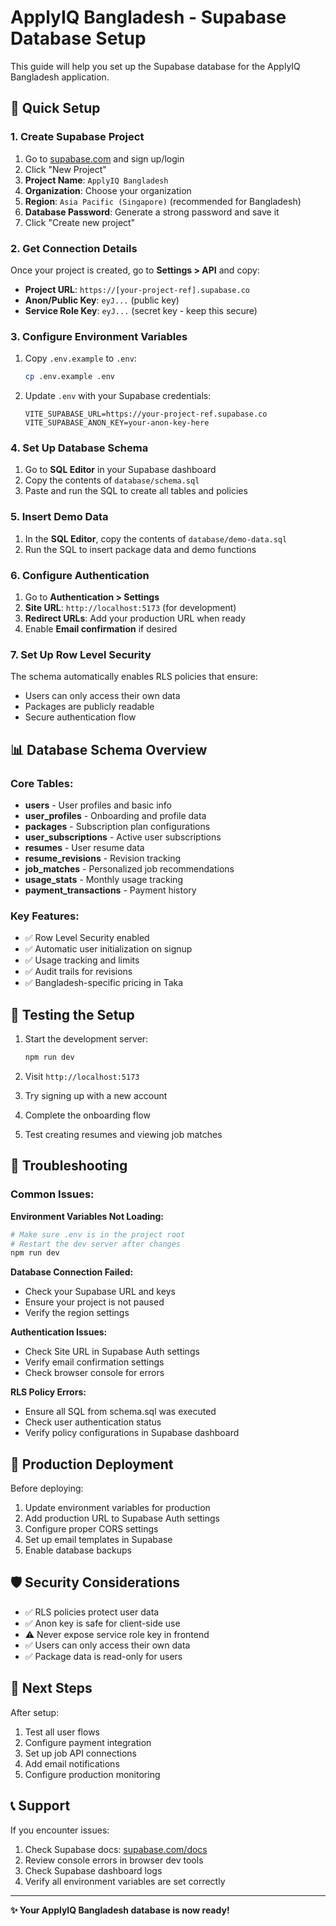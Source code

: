 # ApplyIQ Bangladesh - Supabase Database Setup

This guide will help you set up the Supabase database for the ApplyIQ Bangladesh application.

## 🚀 Quick Setup

### 1. Create Supabase Project

1. Go to [supabase.com](https://supabase.com) and sign up/login
2. Click "New Project"
3. **Project Name**: `ApplyIQ Bangladesh`
4. **Organization**: Choose your organization
5. **Region**: `Asia Pacific (Singapore)` (recommended for Bangladesh)
6. **Database Password**: Generate a strong password and save it
7. Click "Create new project"

### 2. Get Connection Details

Once your project is created, go to **Settings > API** and copy:

- **Project URL**: `https://[your-project-ref].supabase.co`
- **Anon/Public Key**: `eyJ...` (public key)
- **Service Role Key**: `eyJ...` (secret key - keep this secure)

### 3. Configure Environment Variables

1. Copy `.env.example` to `.env`:

   ```bash
   cp .env.example .env
   ```

2. Update `.env` with your Supabase credentials:
   ```env
   VITE_SUPABASE_URL=https://your-project-ref.supabase.co
   VITE_SUPABASE_ANON_KEY=your-anon-key-here
   ```

### 4. Set Up Database Schema

1. Go to **SQL Editor** in your Supabase dashboard
2. Copy the contents of `database/schema.sql`
3. Paste and run the SQL to create all tables and policies

### 5. Insert Demo Data

1. In the **SQL Editor**, copy the contents of `database/demo-data.sql`
2. Run the SQL to insert package data and demo functions

### 6. Configure Authentication

1. Go to **Authentication > Settings**
2. **Site URL**: `http://localhost:5173` (for development)
3. **Redirect URLs**: Add your production URL when ready
4. Enable **Email confirmation** if desired

### 7. Set Up Row Level Security

The schema automatically enables RLS policies that ensure:

- Users can only access their own data
- Packages are publicly readable
- Secure authentication flow

## 📊 Database Schema Overview

### Core Tables:

- **users** - User profiles and basic info
- **user_profiles** - Onboarding and profile data
- **packages** - Subscription plan configurations
- **user_subscriptions** - Active user subscriptions
- **resumes** - User resume data
- **resume_revisions** - Revision tracking
- **job_matches** - Personalized job recommendations
- **usage_stats** - Monthly usage tracking
- **payment_transactions** - Payment history

### Key Features:

- ✅ Row Level Security enabled
- ✅ Automatic user initialization on signup
- ✅ Usage tracking and limits
- ✅ Audit trails for revisions
- ✅ Bangladesh-specific pricing in Taka

## 🧪 Testing the Setup

1. Start the development server:

   ```bash
   npm run dev
   ```

2. Visit `http://localhost:5173`
3. Try signing up with a new account
4. Complete the onboarding flow
5. Test creating resumes and viewing job matches

## 🔧 Troubleshooting

### Common Issues:

**Environment Variables Not Loading:**

```bash
# Make sure .env is in the project root
# Restart the dev server after changes
npm run dev
```

**Database Connection Failed:**

- Check your Supabase URL and keys
- Ensure your project is not paused
- Verify the region settings

**Authentication Issues:**

- Check Site URL in Supabase Auth settings
- Verify email confirmation settings
- Check browser console for errors

**RLS Policy Errors:**

- Ensure all SQL from schema.sql was executed
- Check user authentication status
- Verify policy configurations in Supabase dashboard

## 📱 Production Deployment

Before deploying:

1. Update environment variables for production
2. Add production URL to Supabase Auth settings
3. Configure proper CORS settings
4. Set up email templates in Supabase
5. Enable database backups

## 🛡️ Security Considerations

- ✅ RLS policies protect user data
- ✅ Anon key is safe for client-side use
- ⚠️ Never expose service role key in frontend
- ✅ Users can only access their own data
- ✅ Package data is read-only for users

## 🎯 Next Steps

After setup:

1. Test all user flows
2. Configure payment integration
3. Set up job API connections
4. Add email notifications
5. Configure production monitoring

## 📞 Support

If you encounter issues:

1. Check Supabase docs: [supabase.com/docs](https://supabase.com/docs)
2. Review console errors in browser dev tools
3. Check Supabase dashboard logs
4. Verify all environment variables are set correctly

---

**✨ Your ApplyIQ Bangladesh database is now ready!**
